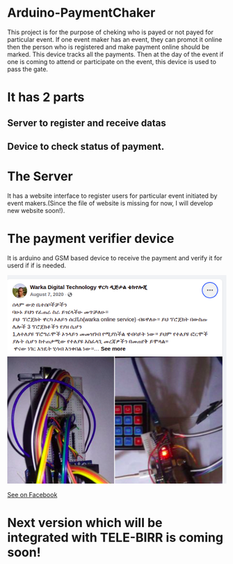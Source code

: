 # Arduino-PaymentChaker

This project is for the purpose of cheking who is payed or not payed for particular event.
 If one event maker has an event, they can promot it online then the person who is registered and make payment online should be marked. This device tracks all the payments. Then at the day of the event if one is coming to attend or participate on the event, this device is used to pass the gate.

 # It has 2 parts

   ## Server to register and receive datas

   ## Device to check status of payment.

# The Server

It has a website interface to register users for particular event initiated by event makers.(Since the file of website is missing for now, I will develop new website soon!).

# The payment verifier device

It is arduino and GSM based device to receive the payment and verify it for userd if if is needed.

<img src="demo_image/img.png">

<a href="https://www.facebook.com/plugins/post.php?href=https%3A%2F%2Fwww.facebook.com%2Fpermalink.php%3Fstory_fbid%3D155086329581275%26id%3D102279431528632&show_text=true&width=500">See on Facebook</a>

# Next version which will be integrated with TELE-BIRR is coming soon! 